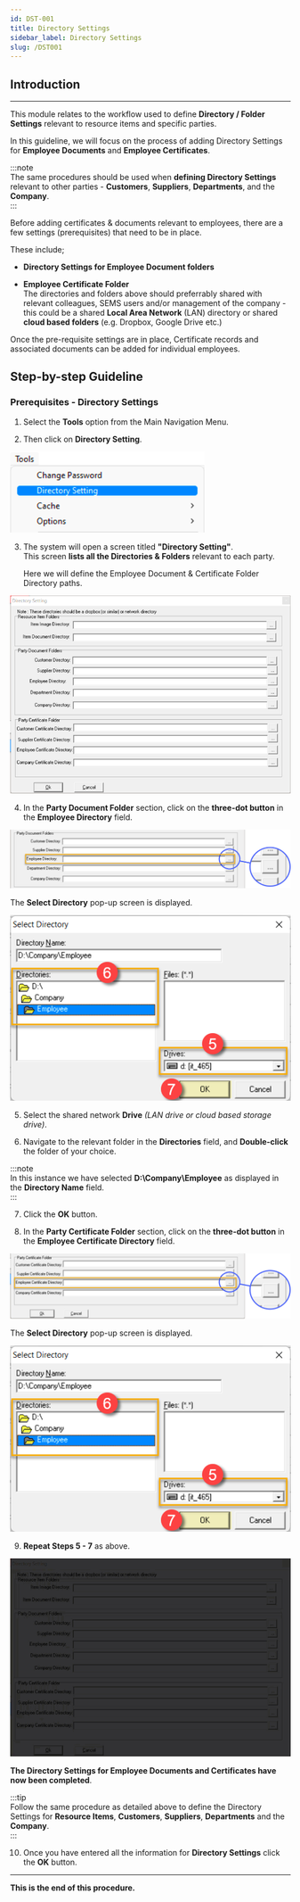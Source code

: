 ```yaml
---
id: DST-001
title: Directory Settings
sidebar_label: Directory Settings
slug: /DST001
---
```

## Introduction
___ 

This module relates to the workflow used to define **Directory / Folder Settings** relevant to resource items and specific parties.  

In this guideline, we will focus on the process of adding Directory Settings for **Employee Documents** and **Employee Certificates**.  

:::note  
The same procedures should be used when **defining Directory Settings** relevant to other parties - **Customers**, **Suppliers**, **Departments**, and the **Company**.  
:::  

Before adding certificates & documents relevant to employees, there are a few settings (prerequisites) that need to be in place.  

These include;
-   **Directory Settings for Employee Document folders**  

-   **Employee Certificate Folder**  
    The directories and folders above should preferrably shared with relevant colleagues, SEMS users and/or management of the company - this could be a shared **Local Area Network** (LAN) directory or shared **cloud based folders** (e.g. Dropbox, Google Drive etc.)  

Once the pre-requisite settings are in place, Certificate records and associated documents can be added for individual employees.

## Step-by-step Guideline

### Prerequisites - Directory Settings   

1.  Select the **Tools** option from the Main Navigation Menu.  

2.  Then click on **Directory Setting**.  
	
![](../static/img/docs/CRT-001/image01.png)  

3.  The system will open a screen titled **"Directory Setting"**.  
    This screen **lists all the Directories & Folders** relevant to each party.  
    
    Here we will define the Employee Document & Certificate Folder Directory paths.   
	
![](../static/img/docs/CRT-001/image02.png)  

4.  In the **Party Document Folder** section, click on the **three-dot button** in the **Employee Directory** field.  
	
![](../static/img/docs/CRT-001/image03.png)  

The **Select Directory** pop-up screen is displayed.  
	
![](../static/img/docs/CRT-001/image04.png)  

5.  Select the shared network **Drive** _(LAN drive or cloud based storage drive)_.

6.  Navigate to the relevant folder in the **Directories** field, and **Double-click** the folder of your choice.  

:::note  
In this instance we have selected **D:\Company\Employee** as displayed in the **Directory Name** field.  
:::  

7.  Click the **OK** button.

8.  In the **Party Certificate Folder** section, click on the **three-dot button** in the **Employee Certificate Directory** field.  
	
![](../static/img/docs/CRT-001/image05.png)  

The **Select Directory** pop-up screen is displayed.  
	
![](../static/img/docs/CRT-001/image04.png)  

9.  **Repeat Steps 5 - 7** as above.  

![DirSetAnim](../static/img/docs/CRT-001/anim01.gif)  

**The Directory Settings for Employee Documents and Certificates have now been completed**.  

:::tip  
Follow the same procedure as detailed above to define the Directory Settings for **Resource Items**, **Customers**, **Suppliers**, **Departments** and the **Company**.  
:::  

10. Once you have entered all the information for **Directory Settings** click the
    **OK** button.  
___
**This is the end of this procedure.**
